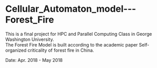 # Cellular_Automaton_model---Forest_Fire
This is a final project for HPC and Parallel Computing Class in George Washington University.  
     The Forest Fire Model is built according to the academic paper Self-organized criticality of forest fire in China.

Date: Apr. 2018 - May 2018
